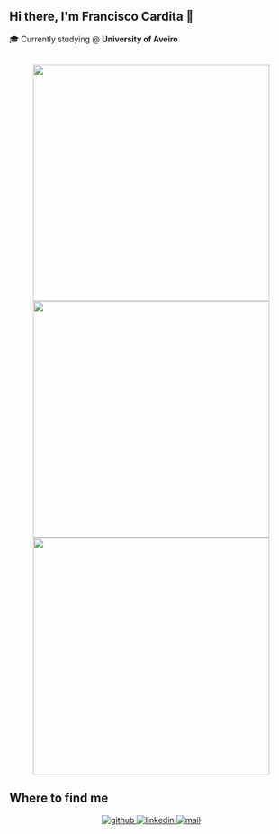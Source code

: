 ## Hi there, I'm Francisco Cardita 👋
🎓 Currently studying @ **University of Aveiro**

<br/>

<div align = center>
    <img src="https://github-readme-stats.vercel.app/api?username=franciscocardita&hide=prs&count_private=true&show_icons=true&theme=dracula" width="420" />
</div>

<div align = center>
  <a href="https://github.com/franciscocardita/POO">
    <img src="https://github-readme-stats.vercel.app/api/pin/?username=franciscocardita&repo=POO&theme=dracula" width="420" />
  </a>
  <a href="https://github.com/franciscocardita/AC1">
    <img src="https://github-readme-stats.vercel.app/api/pin/?username=franciscocardita&repo=AC1&theme=dracula" width="420" />
  </a>
</div>

## Where to find me
<div align="center">
  <a href="https://github.com/FranciscoCardita" target="_blank">
    <img src=https://img.shields.io/badge/github-%2324292e.svg?&style=for-the-badge&logo=github&logoColor=white alt=github style="margin-bottom: 5px;" />
  </a>
  <a href="https://linkedin.com/in/franciscocardita" target="_blank">
    <img src=https://img.shields.io/badge/linkedin-%231E77B5.svg?&style=for-the-badge&logo=linkedin&logoColor=white alt=linkedin style="margin-bottom: 5px;" />
  </a>
  <a href="mailto:franciscocarditann@gmail.com" target="_blank">
    <img src=https://img.shields.io/badge/mail-%2324292e.svg?&style=for-the-badge&logo=mail.ru&logoColor=white alt=mail style="margin-bottom: 5px;" />
  </a>
</div>

